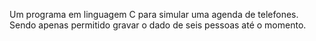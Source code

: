  Um programa em linguagem C para simular uma agenda de telefones. Sendo apenas permitido gravar o dado de seis pessoas até o momento.